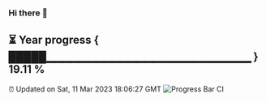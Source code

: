### Hi there 👋
⏳ Year progress { █████▁▁▁▁▁▁▁▁▁▁▁▁▁▁▁▁▁▁▁▁▁▁▁▁▁ } 19.11 %
---
⏰ Updated on Sat, 11 Mar 2023 18:06:27 GMT
![Progress Bar CI](https://github.com/Moyi321/Moyi321/workflows/Progress%20Bar%20CI/badge.svg)
